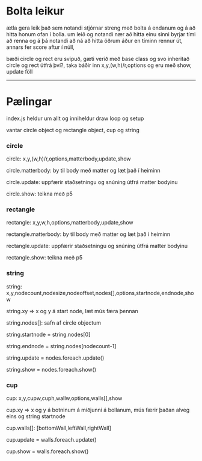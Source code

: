 # Bolta leikur
ætla gera leik það sem notandi stjórnar streng
með bolta á endanum og á að hitta honum ofan í bolla. um leið og notandi nær að hitta einu sinni byrjar tími að renna og á þá notandi að ná að hitta öðrum áður en tíminn rennur út, annars fer score aftur í núll,

bæði circle og rect eru svipuð, gæti verið með base class og svo inheritað circle og rect útfrá því?, taka báðir inn x,y,(w,h)/r,options og eru með show, update föll

---
# Pælingar
index.js heldur um allt og inniheldur draw loop og setup

vantar circle object og rectangle object, cup og string
### circle
circle: x,y,(w,h)/r,options,matterbody,update,show

circle.matterbody: by til body með matter og læt það í heiminn

circle.update: uppfærir staðsetningu og snúning útfrá matter bodyinu

circle.show: teikna með p5
### rectangle
rectangle: x,y,w,h,options,matterbody,update,show

rectangle.matterbody: by til body með matter og læt það í heiminn

rectangle.update: uppfærir staðsetningu og snúning útfrá matter bodyinu

rectangle.show: teikna með p5
### string
string: x,y,nodecount,nodesize,nodeoffset,nodes[],options,startnode,endnode,show

string.xy => x og y á start node, læt mús færa þennan

string.nodes[]: safn af circle objectum

string.startnode = string.nodes[0]

string.endnode = string.nodes[nodecount-1]

string.update = nodes.foreach.update()

string.show = nodes.foreach.show()
### cup
cup: x,y,cupw,cuph,wallw,options,walls[],show

cup.xy => x og y á botninum á miðjunni á bollanum, mús færir þaðan alveg eins og string startnode

cup.walls[]: [bottomWall,leftWall,rightWall]

cup.update = walls.foreach.update()

cup.show = walls.foreach.show()